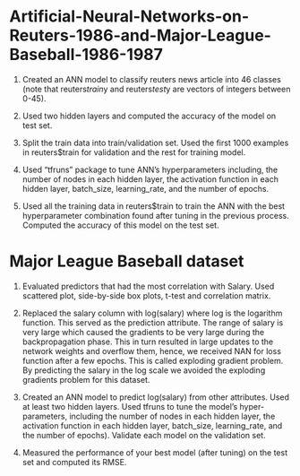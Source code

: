 # Artificial-Neural-Networks-on-Reuters-1986-and-Major-League-Baseball-1986-1987

1) Created an ANN model to classify reuters news article into 46 classes (note that reuters$train$y and reuters$test$y are vectors of integers between 0-45). 

2) Used two hidden layers and computed the accuracy of the model on test set. 

3) Split the train data into train/validation set. Used the first 1000 examples in reuters$train for validation and the rest for training model. 

4) Used “tfruns” package to tune ANN’s hyperparameters including, the number of nodes in each hidden layer, the activation function in each hidden layer, batch_size, learning_rate, and the number of epochs.

5) Used all the training data in reuters$train to train the ANN with the best hyperparameter combination found after tuning in the previous process. Computed the accuracy of this model on the test set.

# Major League Baseball dataset

1) Evaluated predictors that had the most correlation with Salary. Used scattered plot, side-by-side box plots, t-test and correlation matrix.

2) Replaced the salary column with log(salary) where log is the logarithm function. This served as the prediction attribute. The range of salary is very large which caused the gradients to be very large during the backpropagation phase. This in turn resulted in large updates to the network weights and overflow them, hence, we received NAN for loss function after a few epochs. This is called exploding gradient problem. By predicting the salary in the log scale we avoided the exploding gradients problem for this dataset.

3) Created an ANN model to predict log(salary) from other attributes. Used at least two hidden layers. Used tfruns to tune the model’s hyper-parameters, including the number of nodes in each hidden layer, the activation function in each hidden layer, batch_size, learning_rate, and the number of epochs). Validate each model on the validation set.

4) Measured the performance of your best model (after tuning) on the test set and computed its RMSE.
